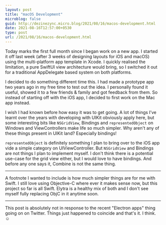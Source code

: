 ```yaml
---
layout: post
title: "macOS Development"
microblog: false
guid: http://dezinezync.micro.blog/2021/08/16/macos-development.html
date: 2021-08-16T12:57:00+0530
type: post
url: /2021/08/16/macos-development.html
---
```

Today marks the first full month since I began work on a new app. I started it off last week (after 3 weeks of designing layouts for iOS and macOS) using the multi-platform app template in Xcode. I quickly realised the limitation, a pure SwiftUI view architecture would bring, so I switched it out for a traditional AppDelegate based system on both platforms.

I decided to do something different time this. I had made a prototype app two years ago in my free time to test out the idea. I personally found it useful, showed it to a few friends & family and got feedback from them. So instead of starting off with the iOS app, I decided to first work on the Mac app instead.

I wish I had known before how easy it was to get going. A lot of things I’ve learnt over the years with developing with UIKit obviously apply here, but some interesting bits like `NSGridView`, Bindings and `representedObject` on Windows and ViewControllers make life so much simpler. Why aren't any of these things present in UIKit land? Especially bindings! 

`representedObject` is definitely something I plan to bring over to the iOS app vide a simple category on UIViewController. But `NSGridView` and Bindings are not things I plan to implement myself. I don't think there is a potential use-case for the grid view either, but I would love to have bindings. And before any one says it, Combine is not the same thing. 

---

A footnote I wanted to include is how much simpler things are for me with Swift. I still love using Objective-C where ever it makes sense now, but this project so far is all Swift. Elytra is a healthy mix of both and I don't see myself fully replacing ObjC in it anytime soon. 

---

This post is absolutely not in response to the recent "Electron apps" thing going on on Twitter. Things just happened to coincide and that's it. I think. ☺️
